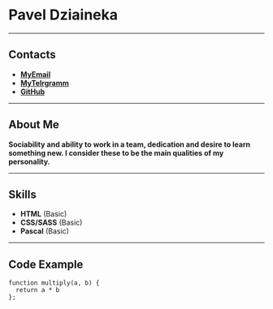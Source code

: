 # Pavel Dziaineka

--------------
## Contacts
- [**MyEmail**](p.dziaineka@gmail.com)
- [**MyTelrgramm**](https://t.me/p_dziaineka)
- [**GitHub**](https://github.com/p-dziaineka)

--------------
## About Me
**Sociability and ability to work in a team, dedication and desire to learn something new.  I consider these to be the main qualities of my personality.**

--------------
## Skills
- **HTML** (Basic)
- **CSS/SASS** (Basic)
- **Pascal** (Basic)

--------------
## Code Example
```
function multiply(a, b) {
  return a * b
};

```
